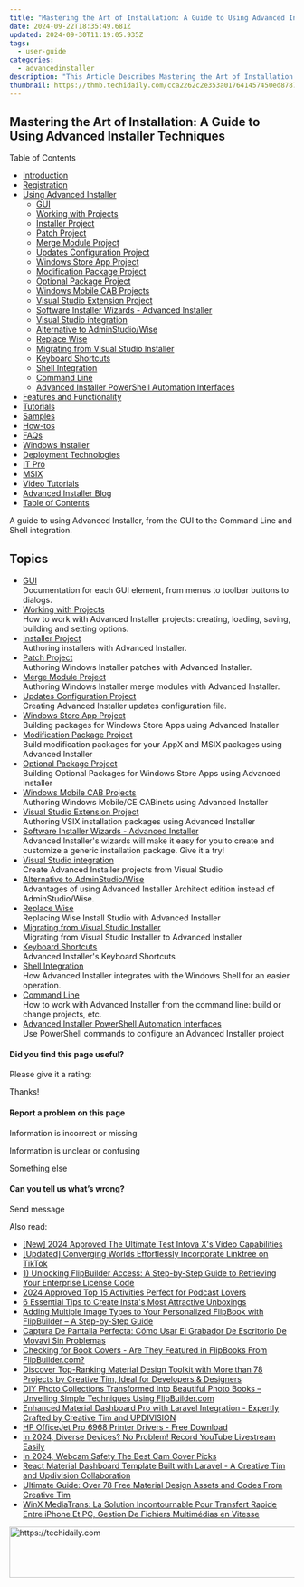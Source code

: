 ```yaml
---
title: "Mastering the Art of Installation: A Guide to Using Advanced Installer Techniques"
date: 2024-09-22T18:35:49.681Z
updated: 2024-09-30T11:19:05.935Z
tags:
  - user-guide
categories:
  - advancedinstaller
description: "This Article Describes Mastering the Art of Installation: A Guide to Using Advanced Installer Techniques"
thumbnail: https://thmb.techidaily.com/cca2262c2e353a017641457450ed87877a82d042ad27894aff917614decf98a8.jpg
---
```


## Mastering the Art of Installation: A Guide to Using Advanced Installer Techniques

Table of Contents

* [Introduction](https://tools.techidaily.com/advancedinstaller/products/)
* [Registration](https://tools.techidaily.com/advancedinstaller/products/)
* [Using Advanced Installer](https://tools.techidaily.com/advancedinstaller/products/)  
   * [GUI](https://tools.techidaily.com/advancedinstaller/products/)  
   * [Working with Projects](https://tools.techidaily.com/advancedinstaller/products/)  
   * [Installer Project](https://tools.techidaily.com/advancedinstaller/products/)  
   * [Patch Project](https://tools.techidaily.com/advancedinstaller/products/)  
   * [Merge Module Project](https://tools.techidaily.com/advancedinstaller/products/)  
   * [Updates Configuration Project](https://tools.techidaily.com/advancedinstaller/products/)  
   * [Windows Store App Project](https://tools.techidaily.com/advancedinstaller/products/)  
   * [Modification Package Project](https://tools.techidaily.com/advancedinstaller/products/)  
   * [Optional Package Project](https://tools.techidaily.com/advancedinstaller/products/)  
   * [Windows Mobile CAB Projects](https://tools.techidaily.com/advancedinstaller/products/)  
   * [Visual Studio Extension Project](https://tools.techidaily.com/advancedinstaller/products/)  
   * [Software Installer Wizards - Advanced Installer](https://tools.techidaily.com/advancedinstaller/products/)  
   * [Visual Studio integration](https://tools.techidaily.com/advancedinstaller/products/)  
   * [Alternative to AdminStudio/Wise](https://tools.techidaily.com/advancedinstaller/products/)  
   * [Replace Wise](https://tools.techidaily.com/advancedinstaller/products/)  
   * [Migrating from Visual Studio Installer](https://tools.techidaily.com/advancedinstaller/products/)  
   * [Keyboard Shortcuts](https://tools.techidaily.com/advancedinstaller/products/)  
   * [Shell Integration](https://tools.techidaily.com/advancedinstaller/products/)  
   * [Command Line](https://tools.techidaily.com/advancedinstaller/products/)  
   * [Advanced Installer PowerShell Automation Interfaces](https://tools.techidaily.com/advancedinstaller/products/)
* [Features and Functionality](https://tools.techidaily.com/advancedinstaller/products/)
* [Tutorials](https://tools.techidaily.com/advancedinstaller/products/)
* [Samples](https://tools.techidaily.com/advancedinstaller/products/)
* [How-tos](https://tools.techidaily.com/advancedinstaller/products/)
* [FAQs](https://tools.techidaily.com/advancedinstaller/products/)
* [Windows Installer](https://tools.techidaily.com/advancedinstaller/products/)
* [Deployment Technologies](https://tools.techidaily.com/advancedinstaller/products/)
* [IT Pro](https://tools.techidaily.com/advancedinstaller/products/)
* [MSIX](https://tools.techidaily.com/advancedinstaller/products/)
* [Video Tutorials](https://tools.techidaily.com/advancedinstaller/products/)
* [Advanced Installer Blog](https://tools.techidaily.com/advancedinstaller/products/)
* [Table of Contents](https://tools.techidaily.com/advancedinstaller/products/)

A guide to using Advanced Installer, from the GUI to the Command Line and Shell integration.

## Topics

* [GUI](https://tools.techidaily.com/advancedinstaller/products/)  
Documentation for each GUI element, from menus to toolbar buttons to dialogs.
* [Working with Projects](https://tools.techidaily.com/advancedinstaller/products/)  
How to work with Advanced Installer projects: creating, loading, saving, building and setting options.
* [Installer Project](https://tools.techidaily.com/advancedinstaller/products/)  
Authoring installers with Advanced Installer.
* [Patch Project](https://tools.techidaily.com/advancedinstaller/products/)  
Authoring Windows Installer patches with Advanced Installer.
* [Merge Module Project](https://tools.techidaily.com/advancedinstaller/products/)  
Authoring Windows Installer merge modules with Advanced Installer.
* [Updates Configuration Project](https://tools.techidaily.com/advancedinstaller/products/)  
Creating Advanced Installer updates configuration file.
* [Windows Store App Project](https://tools.techidaily.com/advancedinstaller/products/)  
Building packages for Windows Store Apps using Advanced Installer
* [Modification Package Project](https://tools.techidaily.com/advancedinstaller/products/)  
Build modification packages for your AppX and MSIX packages using Advanced Installer
* [Optional Package Project](https://tools.techidaily.com/advancedinstaller/products/)  
Building Optional Packages for Windows Store Apps using Advanced Installer
* [Windows Mobile CAB Projects](https://tools.techidaily.com/advancedinstaller/products/)  
Authoring Windows Mobile/CE CABinets using Advanced Installer
* [Visual Studio Extension Project](https://tools.techidaily.com/advancedinstaller/products/)  
Authoring VSIX installation packages using Advanced Installer
* [Software Installer Wizards - Advanced Installer](https://tools.techidaily.com/advancedinstaller/products/)  
Advanced Installer's wizards will make it easy for you to create and customize a generic installation package. Give it a try!
* [Visual Studio integration](https://tools.techidaily.com/advancedinstaller/products/)  
Create Advanced Installer projects from Visual Studio
* [Alternative to AdminStudio/Wise](https://tools.techidaily.com/advancedinstaller/products/)  
Advantages of using Advanced Installer Architect edition instead of AdminStudio/Wise.
* [Replace Wise](https://tools.techidaily.com/advancedinstaller/products/)  
Replacing Wise Install Studio with Advanced Installer
* [Migrating from Visual Studio Installer](https://tools.techidaily.com/advancedinstaller/products/)  
Migrating from Visual Studio Installer to Advanced Installer
* [Keyboard Shortcuts](https://tools.techidaily.com/advancedinstaller/products/)  
Advanced Installer's Keyboard Shortcuts
* [Shell Integration](https://tools.techidaily.com/advancedinstaller/products/)  
How Advanced Installer integrates with the Windows Shell for an easier operation.
* [Command Line](https://tools.techidaily.com/advancedinstaller/products/)  
How to work with Advanced Installer from the command line: build or change projects, etc.
* [Advanced Installer PowerShell Automation Interfaces](https://tools.techidaily.com/advancedinstaller/products/)  
Use PowerShell commands to configure an Advanced Installer project

#### Did you find this page useful?

Please give it a rating:

 Thanks!

#### Report a problem on this page

Information is incorrect or missing

Information is unclear or confusing

Something else

#### Can you tell us what’s wrong?

Send message

<ins class="adsbygoogle"
     style="display:block"
     data-ad-format="autorelaxed"
     data-ad-client="ca-pub-7571918770474297"
     data-ad-slot="1223367746"></ins>

<ins class="adsbygoogle"
     style="display:block"
     data-ad-client="ca-pub-7571918770474297"
     data-ad-slot="8358498916"
     data-ad-format="auto"
     data-full-width-responsive="true"></ins>

<span class="atpl-alsoreadstyle">Also read:</span>
<div><ul>
<li><a href="https://article-helps.techidaily.com/new-2024-approved-the-ultimate-test-intova-xs-video-capabilities/"><u>[New] 2024 Approved The Ultimate Test Intova X's Video Capabilities</u></a></li>
<li><a href="https://extra-resources.techidaily.com/updated-converging-worlds-effortlessly-incorporate-linktree-on-tiktok/"><u>[Updated] Converging Worlds Effortlessly Incorporate Linktree on TikTok</u></a></li>
<li><a href="https://fox-search.techidaily.com/1-unlocking-flipbuilder-access-a-step-by-step-guide-to-retrieving-your-enterprise-license-code/"><u>1) Unlocking FlipBuilder Access: A Step-by-Step Guide to Retrieving Your Enterprise License Code</u></a></li>
<li><a href="https://some-guidance.techidaily.com/2024-approved-top-15-activities-perfect-for-podcast-lovers/"><u>2024 Approved Top 15 Activities Perfect for Podcast Lovers</u></a></li>
<li><a href="https://extra-resources.techidaily.com/6-essential-tips-to-create-instas-most-attractive-unboxings/"><u>6 Essential Tips to Create Insta's Most Attractive Unboxings</u></a></li>
<li><a href="https://fox-search.techidaily.com/adding-multiple-image-types-to-your-personalized-flipbook-with-flipbuilder-a-step-by-step-guide/"><u>Adding Multiple Image Types to Your Personalized FlipBook with FlipBuilder – A Step-by-Step Guide</u></a></li>
<li><a href="https://blog-min.techidaily.com/captura-de-pantalla-perfecta-como-usar-el-grabador-de-escritorio-de-movavi-sin-problemas/"><u>Captura De Pantalla Perfecta: Cómo Usar El Grabador De Escritorio De Movavi Sin Problemas</u></a></li>
<li><a href="https://fox-search.techidaily.com/checking-for-book-covers-are-they-featured-in-flipbooks-from-flipbuildercom/"><u>Checking for Book Covers - Are They Featured in FlipBooks From FlipBuilder.com?</u></a></li>
<li><a href="https://fox-search.techidaily.com/discover-top-ranking-material-design-toolkit-with-more-than-78-projects-by-creative-tim-ideal-for-developers-and-designers/"><u>Discover Top-Ranking Material Design Toolkit with More than 78 Projects by Creative Tim, Ideal for Developers & Designers</u></a></li>
<li><a href="https://fox-search.techidaily.com/diy-photo-collections-transformed-into-beautiful-photo-books-unveiling-simple-techniques-using-flipbuildercom/"><u>DIY Photo Collections Transformed Into Beautiful Photo Books – Unveiling Simple Techniques Using FlipBuilder.com</u></a></li>
<li><a href="https://fox-search.techidaily.com/enhanced-material-dashboard-pro-with-laravel-integration-expertly-crafted-by-creative-tim-and-updivision/"><u>Enhanced Material Dashboard Pro with Laravel Integration - Expertly Crafted by Creative Tim and UPDIVISION</u></a></li>
<li><a href="https://win-dash.techidaily.com/1722974175452-hp-officejet-pro-6968-printer-drivers-free-download/"><u>HP OfficeJet Pro 6968 Printer Drivers - Free Download</u></a></li>
<li><a href="https://screen-recording.techidaily.com/in-2024-diverse-devices-no-problem-record-youtube-livestream-easily/"><u>In 2024, Diverse Devices? No Problem! Record YouTube Livestream Easily</u></a></li>
<li><a href="https://screen-capture.techidaily.com/in-2024-webcam-safety-the-best-cam-cover-picks/"><u>In 2024, Webcam Safety The Best Cam Cover Picks</u></a></li>
<li><a href="https://fox-search.techidaily.com/react-material-dashboard-template-built-with-laravel-a-creative-tim-and-updivision-collaboration/"><u>React Material Dashboard Template Built with Laravel - A Creative Tim and Updivision Collaboration</u></a></li>
<li><a href="https://fox-search.techidaily.com/ultimate-guide-over-78-free-material-design-assets-and-codes-from-creative-tim/"><u>Ultimate Guide: Over 78 Free Material Design Assets and Codes From Creative Tim</u></a></li>
<li><a href="https://some-knowledge.techidaily.com/winx-mediatrans-la-solution-incontournable-pour-transfert-rapide-entre-iphone-et-pc-gestion-de-fichiers-multimedias-en-vitesse/"><u>WinX MediaTrans: La Solution Incontournable Pour Transfert Rapide Entre iPhone Et PC, Gestion De Fichiers Multimédias en Vitesse</u></a></li>
</ul></div>

<!-- affiliate ads begin -->
<a href="https://appsumo.8odi.net/c/5597632/2094480/7443" target="_top" id="2094480">
  <img src="//a.impactradius-go.com/display-ad/7443-2094480" border="0" alt="https://techidaily.com" width="728" height="90"/>
</a>
<img height="0" width="0" src="https://appsumo.8odi.net/i/5597632/2094480/7443" style="position:absolute;visibility:hidden;" border="0" />
<!-- affiliate ads end -->

